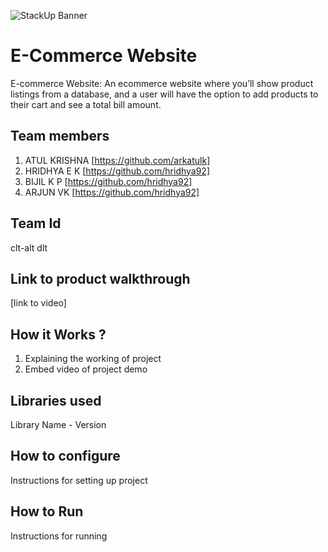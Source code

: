![StackUp Banner]([https://tinkerhub.frappe.cloud/files/stackup%20banner.jpeg])
#  E-Commerce Website
E-commerce Website: An ecommerce website where you’ll show product listings from a database, and a user will have the option to add products to their cart and see a total bill amount.
## Team members
1. ATUL KRISHNA [https://github.com/arkatulk]
2. HRIDHYA E K [https://github.com/hridhya92]
3. BIJIL K P [https://github.com/hridhya92]
4. ARJUN VK [https://github.com/hridhya92]
## Team Id
clt-alt dlt
## Link to product walkthrough
[link to video]
## How it Works ?
1. Explaining the working of project
2. Embed video of project demo
## Libraries used
Library Name - Version
## How to configure
Instructions for setting up project
## How to Run
Instructions for running
